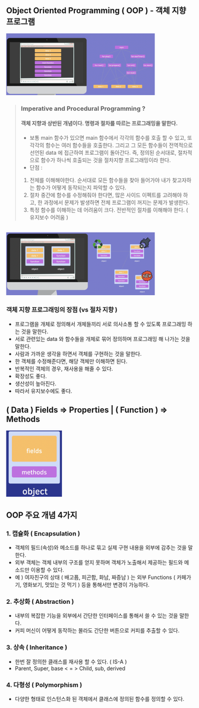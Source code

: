 ## Object Oriented Programming ( OOP ) - 객체 지향 프로그램

<img src="../images/imperative.png" width="400px"/>

<br/>

> ### Imperative and Procedural Programming ?  
> #### 객체 지향과 상반된 개념이다. 명령과 절차를 따르는 프로그래밍을 말한다.  
> - 보통 main 함수가 있으면 main 함수에서 각각의 함수를 호출 할 수 있고, 또 각각의 함수는 여러 함수들을 호출한다. 그리고 그 모든 함수들이 전역적으로 선언된 data 에 접근하여 프로그램이 돌아간다. 즉, 정의된 순서대로, 절차적으로 함수가 하나씩 호출되는 것을 절차지향 프로그래밍이라 한다.
> - 단점 : 
>1. 전체를 이해해야한다. 순서대로 모든 함수들을 찾아 들어가야 내가 찾고자하는 함수가 어떻게 동작되는지 파악할 수 있다.
>2. 절차 중간에 함수를 수정해줘야 한다면, 많은 사이드 이펙트를 고려해야 하고, 한 과정에서 문제가 발생하면 전체 프로그램이 꺼지는 문제가 발생한다.
>3. 특정 함수를 이해하는 데 어려움이 크다. 전반적인 절차를 이해해야 한다. ( 유지보수 어려움 )

<br/>

<img src="../images/oop_graph.png" width="400px"/>

<br/>

### 객체 지향 프로그래밍의 장점 (vs 절차 지향 )
- 프로그램을 개체로 정의해서 개체들끼리 서로 의사소통 할 수 있도록 프로그래밍 하는 것을 말한다.
- 서로 관련있는 data 와 함수들을 개체로 묶어 정의하며 프로그래밍 해 나가는 것을 말한다.
- 사람과 가까운 생각을 하면서 객체를 구현하는 것을 말한다.
- 한 객체를 수정해준다면, 해당 객체만 이해하면 된다.
- 반복적인 객체의 경우, 재사용을 해줄 수 있다.
- 확장성도 좋다.
- 생산성이 높아진다.
- 따라서 유지보수에도 좋다.

## ( Data ) Fields => Properties | ( Function ) => Methods

<img src="../images/oop_fields_methods.png" width="150px"/>


## OOP 주요 개념 4가지
### 1. 캡슐화 ( Encapsulation )
- 객체의 필드(속성)와 메소드를 하나로 묶고 실제 구현 내용을 외부에 감추는 것을 말한다.
- 외부 객체는 객체 내부의 구조를 얻지 못하며 객체가 노출해서 제공하는 필드와 메소드만 이용할 수 있다.
- 예 ) 여자친구의 상태 ( 배고픔, 피곤함, 화남, 짜증남 ) 는 외부 Functions ( 카페가기, 영화보기, 맛있는 것 먹기 ) 등을 통해서만 변경이 가능하다.
### 2. 추상화 ( Abstraction )
- 내부의 복잡한 기능을 외부에서 간단한 인터페이스를 통해서 쓸 수 있는 것을 말한다.
- 커피 머신이 어떻게 동작하는 몰라도 간단한 버튼으로 커피를 추출할 수 있다.
### 3. 상속 ( Inheritance )
- 한번 잘 정의한 클래스를 재사용 할 수 있다. ( IS-A )
- Parent, Super, base < = > Child, sub, derived
### 4. 다형성 ( Polymorphism )
- 다양한 형태로 인스턴스화 된 객체에서 클래스에 정의된 함수를 정의할 수 있다.

